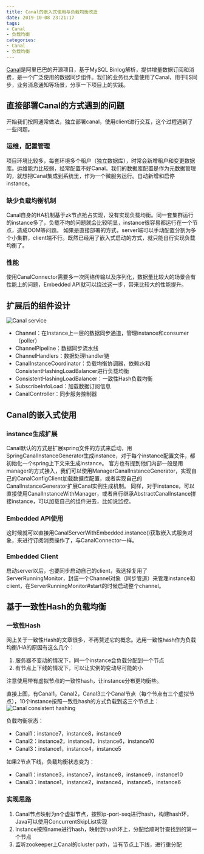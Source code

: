 ```yaml
---
title: Canal的嵌入式使用与负载均衡改造
date: 2019-10-08 23:21:17
tags:
- Canal
- 负载均衡
categories:
- Canal
- 负载均衡
---
```


[Canal](https://github.com/alibaba/canal)是阿里巴巴的开源项目，基于MySQL Binlog解析，提供增量数据订阅和消费，是一个广泛使用的数据同步组件。我们的业务也大量使用了Canal，用于ES同步，业务消息通知等场景，分享一下项目上的实践。
<!-- More -->

## 直接部署Canal的方式遇到的问题
开始我们按照通常做法，独立部署canal，使用client进行交互，这个过程遇到了一些问题。

### 运维，配置管理
项目环境比较多，每套环境多个租户（独立数据库），时常会新增租户和变更数据库。运维能力比较弱，经常配置不好Canal。我们的数据库配置是作为元数据管理的，就想把Canal集成到系统里，作为一个微服务运行。自动新增和启停instance。

### 缺少负载均衡机制
Canal自身的HA机制基于zk节点抢占实现，没有实现负载均衡。同一套集群运行的instance多了，负载不均的问题就会比较明显，instance很容易都运行在一个节点，造成OOM等问题。
如果是直接部署的方式，server端可以手动配置分割为多个小集群，client端不行。既然已经用了嵌入式启动的方式，就只能自行实现负载均衡了。

### 性能
使用CanalConnector需要多一次网络传输以及序列化，数据量比较大的场景会有性能上的问题，Embedded API就可以绕过这一步，带来比较大的性能提升。

## 扩展后的组件设计
![Canal service](http://pypc1ne42.bkt.clouddn.com/blog/20191013/canal-service.png)

- Channel：在Instance上一层的数据同步通道，管理instance和consumer（poller）
- ChannelPipeline：数据同步流水线
- ChannelHandlers：数据处理handler链
- CanalInstanceCoordinator：负载均衡协调器，依赖zk和ConsistentHashingLoadBalancer进行负载均衡
- ConsistentHashingLoadBalancer：一致性Hash负载均衡
- SubscribeInfoLoad：加载数据订阅信息
- CanalController：同步服务控制器

## Canal的嵌入式使用

### instance生成扩展
Canal默认的方式是扩展spring文件的方式来启动，用SpringCanalInstanceGenerator生成instance，对于每个instance配置文件，都初始化一个spring上下文来生成instance。
官方也有提到他们内部一般是用manager的方式接入，我们可以使用ManagerCanalInstanceGenerator，实现自己的CanalConfigClient加载数据库配置，或者实现自己的CanalInstanceGenerator扩展Canal实例生成机制。
同样，对于instance，可以直接使用CanalInstanceWithManager，或者自行继承AbstractCanalInstance拼接instance，可以加载自己的组件进去，比如说监控。

### Embedded API使用
这时候就可以直接用CanalServerWithEmbedded.instance()获取嵌入式服务对象，来进行订阅消费操作了，与CanalConnector一样。

### Embedded Client
启动server以后，也要同步启动自己的client，我选择复用了ServerRunningMonitor，封装一个Channel对象（同步管道）来管理instance和client，在ServerRunningMonitor#start的时候启动整个channel。

## 基于一致性Hash的负载均衡

### 一致性Hash
网上关于一致性Hash的文章很多，不再赘述它的概念。选用一致性hash作为负载均衡/HA的原因有这么几个：
1. 服务器不变动的情况下，同一个instance会负载分配到一个节点
2. 有节点上下线的情况下，可以让实例的变动尽可能的小

注意使用带有虚拟节点的一致性hash，让instance分布更均衡些。

直接上图，有Canal1，Canal2，Canal3三个Canal节点（每个节点有三个虚拟节点），10个instance按照一致性hash的方式负载到这三个节点上：
![Canal consistent hashing](http://pypc1ne42.bkt.clouddn.com/blog/20191013/canal-consistent-hashing2.png)

负载均衡状态：
- Canal1：instance7，instance8，instance9
- Canal2：instance2，instance3，instance6，instance10
- Canal3：instance1，instance4，instance5

如果2节点下线，负载均衡状态变为：
- Canal1：instance3，instance7，instance8，instance9，instance10
- Canal3：instance1，instance2，instance4，instance5，instance6

### 实现思路
1. Canal节点映射为n个虚拟节点，按照ip-port-seq进行hash，构建hash环，Java可以使用ConcurrentSkipList实现
2. Instance按照name进行hash，映射到hash环上，分配给顺时针查找到的第一个节点
3. 监听zookeeper上Canal的cluster path，当有节点上下线，进行重分配